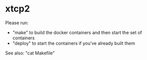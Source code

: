 # xtcp2

Please run:
- "make" to build the docker containers and then start the set of containers
- "deploy" to start the containers if you've already built them

See also: "cat Makefile"